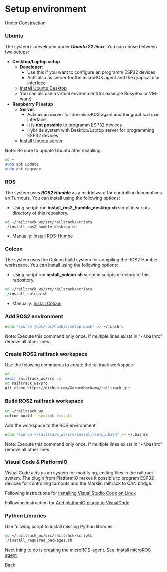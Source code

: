 # Setup environment

Under Construction

### Ubuntu

The system is developed under ___Ubuntu 22 linux___. You can chose between two setups:
* **Desktop/Laptop setup**
    * **Developer**: 
        * Use this if you want to configure en programm ESP32 devices
        * Acts also as server for the microROS agent and the grapical use interface
    * [Install Ubuntu Desktop](https://ubuntu.com/download/desktop)
    * You can als use a virtual environment(for example BusyBox or VM-ware)
* **Raspberry PI setup**
    * **Server**: 
        * Acts as an server for the microROS agant and the graphical user interface
        * It is __not possible__ to programm ESP32 devices
        * Hybride system with Desktop/Laptop server for programming ESP32 devices
    * [Install Ubuntu server](https://ubuntu.com/download/raspberry-pi)

Note: Be sure to update Ubuntu after installing
```bash
cd ~
sudo apt update
sudo apt upgrade
```

### ROS
The system uses ___ROS2 Humble___ as a middelware for controlling locomotives en Turnouts. You can install using the following options:
* Using script: run __install_ros2_humble_desktop.sh__ script in scripts directory of this repository.
```bash
cd ~/railtrack_ws/src/railtrack/scripts
./install_ros2_humble_desktop.sh
```
* Manually: [Install ROS-Humbe](https://docs.ros.org/en/humble/Installation/Alternatives/Ubuntu-Development-Setup.html)


### Colcon
The system uses the Colcon build system for compiling the ROS2 Humble workspace.
You can install using the following options:
* Using script:run __install_colcon.sh__ script in scripts directory of this repository.
```bash
cd ~/railtrack_ws/src/railtrack/scripts
./install_colcon.sh
```
* Manually: [Install Colcon](https://colcon.readthedocs.io/en/released/user/installation.html)

### Add ROS2 environment
```bash
echo "source /opt/ros/humble/setup.bash" >> ~/.bashrc
```
Note: Execute this command only once. If multiple lines exists in "~/.bashrc" remove all other lines.

### Create ROS2 railtrack workspace
Use the folowing commands to create the railtrack workspace
```bash
cd ~
mkdir railtrack_ws/src -p
cd railtrack_ws/src
git clone https://github.com/GerardHarkema/railtrack.git
```
### Build ROS2 railtrack workspace
```bash
cd ~/railtrack_ws
colcon build --symlink-install
```
Add the workspace to the ROS environment:
```bash
echo "source ~/railtrack_ws/src/install/setup.bash" >> ~/.bashrc
```
Note: Execute this command only once. If multiple lines exists in "~/.bashrc" remove all other lines

### Visual Code & PlatformIO
Visual Code acts as an system for modifying,  editing files in the railtrack system. The plugin from PlatformIO makes it possible to program ESP32 devices for controlling turnouts and the Marklin railtrack to CAN bridge.

Following instructions for [Installing Visual Studio Code on Linux](https://code.visualstudio.com/docs/setup/linux)

Following instruction for [Add platfomIO plugin to VisualCode](https://platformio.org/install/ide?install=vscode)

### Python Libraries
Use follwing script to install missing Python libraries
```bash
cd ~/railtrack_ws/src/railtrack/scripts
./install_required_packages.sh
```


Next thing to do is creating the microROS-agent. See: [Install microROS agent](setup_microROS_agent.md)

[Back](../README.md)

